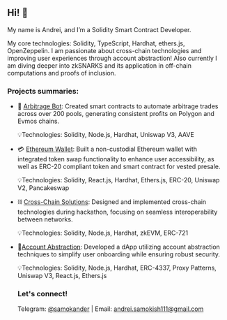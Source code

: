 ## Hi! 👋

My name is Andrei, and I’m a Solidity Smart Contract Developer.

My core technologies: Solidity, TypeScript, Hardhat, ethers.js, OpenZeppelin. I am passionate about cross-chain technologies and improving user experiences through account abstraction! Also currently I am diving deeper into zkSNARKS and its application in off-chain computations and proofs of inclusion. 

### Projects summaries:

- 💸 [Arbitrage Bot](https://github.com/samokander/arbitrage): Created smart contracts to automate arbitrage trades across over 200 pools, generating consistent profits on Polygon and Evmos chains. 

  💡Technologies: Solidity, Node.js, Hardhat, Uniswap V3, AAVE

- 💳 [Ethereum Wallet](https://github.com/samokander/aio-contracts): Built a non-custodial Ethereum wallet with integrated token swap functionality to enhance user accessibility, as well as ERC-20 compliant token and smart contract for vested presale.

  💡Technologies: Solidity, React.js, Hardhat, Ethers.js, ERC-20, Uniswap V2, Pancakeswap

- ⛓️ [Cross-Chain Solutions](https://github.com/samokander/xNFT): Designed and implemented cross-chain technologies during hackathon, focusing on seamless interoperability between networks.

  💡Technologies: Solidity, Node.js, Hardhat, zkEVM, ERC-721

- 📍[Account Abstraction](https://github.com/samokander/bundler): Developed a dApp utilizing account abstraction techniques to simplify user onboarding while ensuring robust security.

  💡Technologies: Solidity, Node.js, Hardhat, ERC-4337, Proxy Patterns, Uniswap V3, React.js, Ethers.js
  
  ### Let's connect!
  
  Telegram: [@samokander](t.me/samokander) | Email: andrei.samokish111@gmail.com

